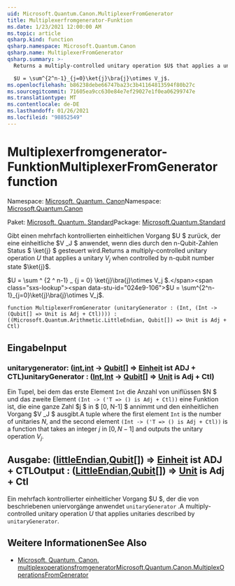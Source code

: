 ```yaml
---
uid: Microsoft.Quantum.Canon.MultiplexerFromGenerator
title: Multiplexerfromgenerator-Funktion
ms.date: 1/23/2021 12:00:00 AM
ms.topic: article
qsharp.kind: function
qsharp.namespace: Microsoft.Quantum.Canon
qsharp.name: MultiplexerFromGenerator
qsharp.summary: >-
  Returns a multiply-controlled unitary operation $U$ that applies a unitary $V_j$ when controlled by n-qubit number state $\ket{j}$.

  $U = \sum^{2^n-1}_{j=0}\ket{j}\bra{j}\otimes V_j$.
ms.openlocfilehash: b86238debe66747ba23c3b41164813594f80b27c
ms.sourcegitcommit: 71605ea9cc630e84e7ef29027e1f0ea06299747e
ms.translationtype: MT
ms.contentlocale: de-DE
ms.lasthandoff: 01/26/2021
ms.locfileid: "98852549"
---
```

# <a name="multiplexerfromgenerator-function"></a><span data-ttu-id="024e9-102">Multiplexerfromgenerator-Funktion</span><span class="sxs-lookup"><span data-stu-id="024e9-102">MultiplexerFromGenerator function</span></span>

<span data-ttu-id="024e9-103">Namespace: [Microsoft. Quantum. Canon](xref:Microsoft.Quantum.Canon)</span><span class="sxs-lookup"><span data-stu-id="024e9-103">Namespace: [Microsoft.Quantum.Canon](xref:Microsoft.Quantum.Canon)</span></span>

<span data-ttu-id="024e9-104">Paket: [Microsoft. Quantum. Standard](https://nuget.org/packages/Microsoft.Quantum.Standard)</span><span class="sxs-lookup"><span data-stu-id="024e9-104">Package: [Microsoft.Quantum.Standard](https://nuget.org/packages/Microsoft.Quantum.Standard)</span></span>


<span data-ttu-id="024e9-105">Gibt einen mehrfach kontrollierten einheitlichen Vorgang $U $ zurück, der eine einheitliche $V _J $ anwendet, wenn dies durch den n-Qubit-Zahlen Status $ \ket{j} $ gesteuert wird.</span><span class="sxs-lookup"><span data-stu-id="024e9-105">Returns a multiply-controlled unitary operation $U$ that applies a unitary $V_j$ when controlled by n-qubit number state $\ket{j}$.</span></span>

<span data-ttu-id="024e9-106">$U = \sum ^ {2 ^ n-1} _ {j = 0} \ket{j}\bra{j}\otimes V_j $.</span><span class="sxs-lookup"><span data-stu-id="024e9-106">$U = \sum^{2^n-1}_{j=0}\ket{j}\bra{j}\otimes V_j$.</span></span>

```qsharp
function MultiplexerFromGenerator (unitaryGenerator : (Int, (Int -> (Qubit[] => Unit is Adj + Ctl)))) : ((Microsoft.Quantum.Arithmetic.LittleEndian, Qubit[]) => Unit is Adj + Ctl)
```


## <a name="input"></a><span data-ttu-id="024e9-107">Eingabe</span><span class="sxs-lookup"><span data-stu-id="024e9-107">Input</span></span>

### <a name="unitarygenerator--intint---qubit--unit--is-adj--ctl"></a><span data-ttu-id="024e9-108">unitarygenerator: ([int](xref:microsoft.quantum.lang-ref.int),[int](xref:microsoft.quantum.lang-ref.int) -> [Qubit](xref:microsoft.quantum.lang-ref.qubit)[] => [Einheit](xref:microsoft.quantum.lang-ref.unit)  ist ADJ + CTL)</span><span class="sxs-lookup"><span data-stu-id="024e9-108">unitaryGenerator : ([Int](xref:microsoft.quantum.lang-ref.int),[Int](xref:microsoft.quantum.lang-ref.int) -> [Qubit](xref:microsoft.quantum.lang-ref.qubit)[] => [Unit](xref:microsoft.quantum.lang-ref.unit)  is Adj + Ctl)</span></span>

<span data-ttu-id="024e9-109">Ein Tupel, bei dem das erste Element `Int` die Anzahl von uniflüssen $N $ und das zweite Element `(Int -> ('T => () is Adj + Ctl))` eine Funktion ist, die eine ganze Zahl $j $ in $ [0, N-1] $ annimmt und den einheitlichen Vorgang $V _J $ ausgibt.</span><span class="sxs-lookup"><span data-stu-id="024e9-109">A tuple where the first element `Int` is the number of unitaries $N$, and the second element `(Int -> ('T => () is Adj + Ctl))` is a function that takes an integer $j$ in $[0,N-1]$ and outputs the unitary operation $V_j$.</span></span>



## <a name="output--littleendianqubit--unit--is-adj--ctl"></a><span data-ttu-id="024e9-110">Ausgabe: ([littleEndian](xref:Microsoft.Quantum.Arithmetic.LittleEndian),[Qubit](xref:microsoft.quantum.lang-ref.qubit)[]) => [Einheit](xref:microsoft.quantum.lang-ref.unit)  ist ADJ + CTL</span><span class="sxs-lookup"><span data-stu-id="024e9-110">Output : ([LittleEndian](xref:Microsoft.Quantum.Arithmetic.LittleEndian),[Qubit](xref:microsoft.quantum.lang-ref.qubit)[]) => [Unit](xref:microsoft.quantum.lang-ref.unit)  is Adj + Ctl</span></span>

<span data-ttu-id="024e9-111">Ein mehrfach kontrollierter einheitlicher Vorgang $U $, der die von beschriebenen uniervorgänge anwendet `unitaryGenerator` .</span><span class="sxs-lookup"><span data-stu-id="024e9-111">A multiply-controlled unitary operation $U$ that applies unitaries described by `unitaryGenerator`.</span></span>

## <a name="see-also"></a><span data-ttu-id="024e9-112">Weitere Informationen</span><span class="sxs-lookup"><span data-stu-id="024e9-112">See Also</span></span>

- [<span data-ttu-id="024e9-113">Microsoft. Quantum. Canon. multiplexoperationsfromgenerator</span><span class="sxs-lookup"><span data-stu-id="024e9-113">Microsoft.Quantum.Canon.MultiplexOperationsFromGenerator</span></span>](xref:Microsoft.Quantum.Canon.MultiplexOperationsFromGenerator)